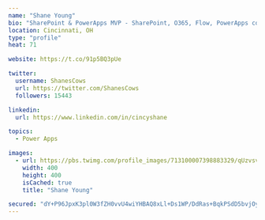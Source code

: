 ```yaml
---
name: "Shane Young"
bio: "SharePoint & PowerApps MVP - SharePoint, O365, Flow, PowerApps consulting? @PowerApps911 | Pure Snark? You found it."
location: Cincinnati, OH
type: "profile"
heat: 71

website: https://t.co/91p5BQ3pUe

twitter:
  username: ShanesCows
  url: https://twitter.com/ShanesCows
  followers: 15443

linkedin:
  url: https://www.linkedin.com/in/cincyshane

topics:
  - Power Apps

images:
  - url: https://pbs.twimg.com/profile_images/713100007398883329/qUzvsvQ3_400x400.jpg
    width: 400
    height: 400
    isCached: true
    title: "Shane Young"

secured: "dY+P96JpxK3pl0W3fZH0vvU4wiYHBAQ8xLl+Ds1WP/DdRas+BqkPSdD5bvjOyIhrgconnMxLBEehBrnnpY4xqiLKrUEueWBRm4cnkRXaopSp2yISQJAaDujbIqRb/YVc6uZLjaGjB2B564CP11PNIhLpR+zXp38Q24aG591t9YmFKKVu6z97vix4s1REguZj5UI39ZJ9PR+7SK/3o6DHU8B0hbiclxvdfqQviUQwOC+3pmnr9S39K53IxNJyJy8GjFJKF3t1rVNmXqZFO9YUgf2Ky9Mh2pgre2LycL5rGStJ78cDcF8cFIgRPxfwA6Pt1kXkkiy5NhuJXeJyK+a4D+92MC5NuuAyeRG5I3AxdlaXcam3OdW/Br/f8Pxy2SyRDQx1x26ds7HJ6fXBcISSsCzR8P7ZTiMGoX/A1Zf4xqA=;b0lwwqYl/I5LxWieG277mw=="
---
```


